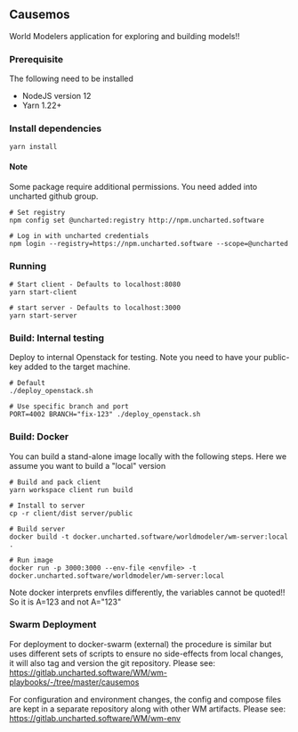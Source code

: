 ## Causemos
World Modelers application for exploring and building models!!

### Prerequisite
The following need to be installed
- NodeJS version 12
- Yarn 1.22+


### Install dependencies
```
yarn install
```

#### Note
Some package require additional permissions. You need added into uncharted github group.

```
# Set registry
npm config set @uncharted:registry http://npm.uncharted.software

# Log in with uncharted credentials
npm login --registry=https://npm.uncharted.software --scope=@uncharted
```


### Running 
```
# Start client - Defaults to localhost:8080
yarn start-client

# start server - Defaults to localhost:3000
yarn start-server
```


### Build: Internal testing
Deploy to internal Openstack for testing. Note you need to have your public-key added to the target machine.

```
# Default
./deploy_openstack.sh

# Use specific branch and port
PORT=4002 BRANCH="fix-123" ./deploy_openstack.sh
```

### Build: Docker
You can build a stand-alone image locally with the following steps. Here we assume you want to build a "local" version

```
# Build and pack client
yarn workspace client run build

# Install to server
cp -r client/dist server/public

# Build server
docker build -t docker.uncharted.software/worldmodeler/wm-server:local .

# Run image
docker run -p 3000:3000 --env-file <envfile> -t docker.uncharted.software/worldmodeler/wm-server:local
```

Note docker interprets envfiles differently, the variables cannot be quoted!! So it is A=123 and not A="123"


### Swarm Deployment
For deployment to docker-swarm (external) the procedure is similar but uses different sets of scripts to ensure no side-effects from local changes, it will also tag and version the git repository.
Please see: https://gitlab.uncharted.software/WM/wm-playbooks/-/tree/master/causemos

For configuration and environment changes, the config and compose files are kept in a separate repository along with other WM artifacts.
Please see: https://gitlab.uncharted.software/WM/wm-env

